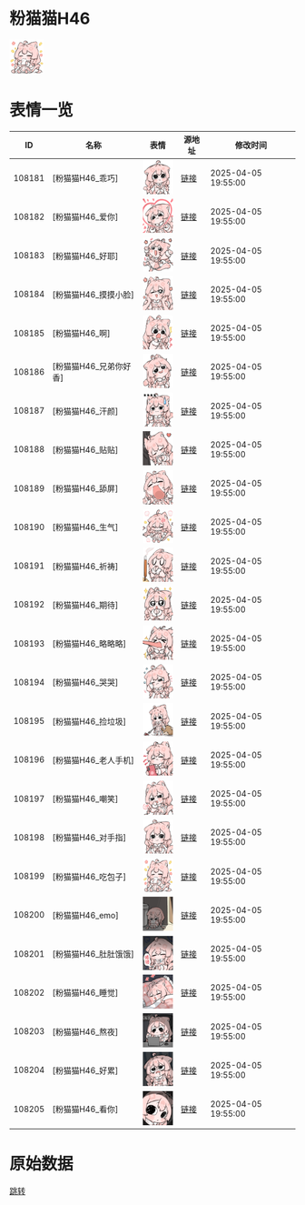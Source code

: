 # 粉猫猫H46

<img src="./cover.png" height="60" alt="cover" />

# 表情一览

|ID|名称|表情|源地址|修改时间|
|----|----|----|----|----|
|108181|[粉猫猫H46_乖巧]|<img src="./pic/108181_%5B粉猫猫H46_乖巧%5D.png" height="60" alt="乖巧"/>|[链接](https://i0.hdslb.com/bfs/garb/484760cd0c84293892d35e953cddfa68943fa9fd.png)|2025-04-05 19:55:00|
|108182|[粉猫猫H46_爱你]|<img src="./pic/108182_%5B粉猫猫H46_爱你%5D.png" height="60" alt="爱你"/>|[链接](https://i0.hdslb.com/bfs/garb/dc82cf3b849c5a987a6fd9b0b051f1a8da0e5d90.png)|2025-04-05 19:55:00|
|108183|[粉猫猫H46_好耶]|<img src="./pic/108183_%5B粉猫猫H46_好耶%5D.png" height="60" alt="好耶"/>|[链接](https://i0.hdslb.com/bfs/garb/7475ab43a78fb0ed093fd9ebceade503228e2885.png)|2025-04-05 19:55:00|
|108184|[粉猫猫H46_摸摸小脸]|<img src="./pic/108184_%5B粉猫猫H46_摸摸小脸%5D.png" height="60" alt="摸摸小脸"/>|[链接](https://i0.hdslb.com/bfs/garb/9167e8dca5f3146559bb954ea37664d66e8ac442.png)|2025-04-05 19:55:00|
|108185|[粉猫猫H46_啊]|<img src="./pic/108185_%5B粉猫猫H46_啊%5D.png" height="60" alt="啊"/>|[链接](https://i0.hdslb.com/bfs/garb/9a8ffb7a126268f7d58ca95ee6c8efa6c7ae50bd.png)|2025-04-05 19:55:00|
|108186|[粉猫猫H46_兄弟你好香]|<img src="./pic/108186_%5B粉猫猫H46_兄弟你好香%5D.png" height="60" alt="兄弟你好香"/>|[链接](https://i0.hdslb.com/bfs/garb/e80da6adb221d57501c97987a2feb4576940cef9.png)|2025-04-05 19:55:00|
|108187|[粉猫猫H46_汗颜]|<img src="./pic/108187_%5B粉猫猫H46_汗颜%5D.png" height="60" alt="汗颜"/>|[链接](https://i0.hdslb.com/bfs/garb/118a525f1f54e5f67b45c79617b807ae2d146642.png)|2025-04-05 19:55:00|
|108188|[粉猫猫H46_贴贴]|<img src="./pic/108188_%5B粉猫猫H46_贴贴%5D.png" height="60" alt="贴贴"/>|[链接](https://i0.hdslb.com/bfs/garb/15ae0a72a76d766f99e1d64684e3934b3a976e6e.png)|2025-04-05 19:55:00|
|108189|[粉猫猫H46_舔屏]|<img src="./pic/108189_%5B粉猫猫H46_舔屏%5D.png" height="60" alt="舔屏"/>|[链接](https://i0.hdslb.com/bfs/garb/27d06b79c8d4ae89efca82d077a09b82ed0b65c7.png)|2025-04-05 19:55:00|
|108190|[粉猫猫H46_生气]|<img src="./pic/108190_%5B粉猫猫H46_生气%5D.png" height="60" alt="生气"/>|[链接](https://i0.hdslb.com/bfs/garb/aa2e25ab3714d5d932af357e27be00bcf05bf15a.png)|2025-04-05 19:55:00|
|108191|[粉猫猫H46_祈祷]|<img src="./pic/108191_%5B粉猫猫H46_祈祷%5D.png" height="60" alt="祈祷"/>|[链接](https://i0.hdslb.com/bfs/garb/ff859218f68cdb69b53d407f22fc32dac64516c3.png)|2025-04-05 19:55:00|
|108192|[粉猫猫H46_期待]|<img src="./pic/108192_%5B粉猫猫H46_期待%5D.png" height="60" alt="期待"/>|[链接](https://i0.hdslb.com/bfs/garb/98a7000c04672b2075d386a88031ef9dff4ccd4a.png)|2025-04-05 19:55:00|
|108193|[粉猫猫H46_略略略]|<img src="./pic/108193_%5B粉猫猫H46_略略略%5D.png" height="60" alt="略略略"/>|[链接](https://i0.hdslb.com/bfs/garb/6f3975f5b13f4b9431ed04c2dc41ec88a9d2146f.png)|2025-04-05 19:55:00|
|108194|[粉猫猫H46_哭哭]|<img src="./pic/108194_%5B粉猫猫H46_哭哭%5D.png" height="60" alt="哭哭"/>|[链接](https://i0.hdslb.com/bfs/garb/e1676ae2cc84541b26344bd260756d08f54c287e.png)|2025-04-05 19:55:00|
|108195|[粉猫猫H46_捡垃圾]|<img src="./pic/108195_%5B粉猫猫H46_捡垃圾%5D.png" height="60" alt="捡垃圾"/>|[链接](https://i0.hdslb.com/bfs/garb/70d6a5c5884f8b10d0cb4d188ac3979e474f9c8a.png)|2025-04-05 19:55:00|
|108196|[粉猫猫H46_老人手机]|<img src="./pic/108196_%5B粉猫猫H46_老人手机%5D.png" height="60" alt="老人手机"/>|[链接](https://i0.hdslb.com/bfs/garb/7993fbe4675f95b23095e1d69c85bd43ed5a3cef.png)|2025-04-05 19:55:00|
|108197|[粉猫猫H46_嘲笑]|<img src="./pic/108197_%5B粉猫猫H46_嘲笑%5D.png" height="60" alt="嘲笑"/>|[链接](https://i0.hdslb.com/bfs/garb/fafdf6e5f31198e2a82ec88062d52c044713ab03.png)|2025-04-05 19:55:00|
|108198|[粉猫猫H46_对手指]|<img src="./pic/108198_%5B粉猫猫H46_对手指%5D.png" height="60" alt="对手指"/>|[链接](https://i0.hdslb.com/bfs/garb/9e3eb7c0127ba1279b8ea33c727b0696230105c5.png)|2025-04-05 19:55:00|
|108199|[粉猫猫H46_吃包子]|<img src="./pic/108199_%5B粉猫猫H46_吃包子%5D.png" height="60" alt="吃包子"/>|[链接](https://i0.hdslb.com/bfs/garb/d75c0289d2f30eac687a48eafedee97d05b661f7.png)|2025-04-05 19:55:00|
|108200|[粉猫猫H46_emo]|<img src="./pic/108200_%5B粉猫猫H46_emo%5D.png" height="60" alt="emo"/>|[链接](https://i0.hdslb.com/bfs/garb/804f0ac59895919091ffa657a072ad8f1f6bb1be.png)|2025-04-05 19:55:00|
|108201|[粉猫猫H46_肚肚饿饿]|<img src="./pic/108201_%5B粉猫猫H46_肚肚饿饿%5D.png" height="60" alt="肚肚饿饿"/>|[链接](https://i0.hdslb.com/bfs/garb/26747d851f2ed6f6771abe717fa8a45488054aab.png)|2025-04-05 19:55:00|
|108202|[粉猫猫H46_睡觉]|<img src="./pic/108202_%5B粉猫猫H46_睡觉%5D.png" height="60" alt="睡觉"/>|[链接](https://i0.hdslb.com/bfs/garb/22623611e95de2e0ebe5e4ac7b36e5d3960857f5.png)|2025-04-05 19:55:00|
|108203|[粉猫猫H46_熬夜]|<img src="./pic/108203_%5B粉猫猫H46_熬夜%5D.png" height="60" alt="熬夜"/>|[链接](https://i0.hdslb.com/bfs/garb/347bcf0976553e08a2e60918ef013b29985d9578.png)|2025-04-05 19:55:00|
|108204|[粉猫猫H46_好累]|<img src="./pic/108204_%5B粉猫猫H46_好累%5D.png" height="60" alt="好累"/>|[链接](https://i0.hdslb.com/bfs/garb/3716a34a484bf34a9e2d1193f0df83e64b8a1603.png)|2025-04-05 19:55:00|
|108205|[粉猫猫H46_看你]|<img src="./pic/108205_%5B粉猫猫H46_看你%5D.png" height="60" alt="看你"/>|[链接](https://i0.hdslb.com/bfs/garb/bdae1a8804222fd00c6ae7525d804a3af4ce526f.png)|2025-04-05 19:55:00|

# 原始数据

[跳转](./raw.json)

